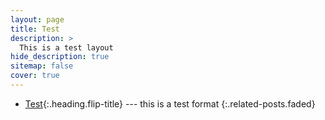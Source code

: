 ```yaml
---
layout: page
title: Test
description: >
  This is a test layout
hide_description: true
sitemap: false
cover: true
---
```


* [Test]{:.heading.flip-title} --- this is a test format
{:.related-posts.faded}

[test]: test.md
